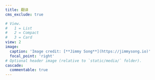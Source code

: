 ```yaml
---
title: 翻译
cms_exclude: true

# View.
#   1 = List
#   2 = Compact
#   3 = Card
view: 2
image:
  caption: 'Image credit: [**Jimmy Song**](https://jimmysong.io)'
  focal_point: 'right'
# Optional header image (relative to `static/media/` folder).
cascade:
  commentable: true
---
```


